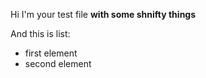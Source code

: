 Hi I'm your test file **with some shnifty things**

And this is list:
- first element
- second element
